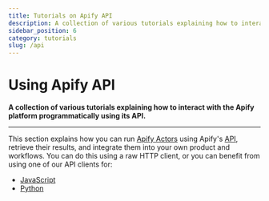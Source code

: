 ```yaml
---
title: Tutorials on Apify API
description: A collection of various tutorials explaining how to interact with the Apify platform programmatically using its API.
sidebar_position: 6
category: tutorials
slug: /api
---
```


# Using Apify API

**A collection of various tutorials explaining how to interact with the Apify platform programmatically using its API.**

---

This section explains how you can run [Apify Actors](/platform/actors) using Apify's [API](/api/v2), retrieve their results, and integrate them into your own product and workflows. You can do this using a raw HTTP client, or you can benefit from using one of our API clients for:

- [JavaScript](/api/client/js/)
- [Python](/api/client/python)

